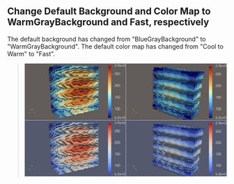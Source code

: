 ## Change Default Background and Color Map to WarmGrayBackground and Fast, respectively

The default background has changed from "BlueGrayBackground" to "WarmGrayBackground".
The default color map has changed from "Cool to Warm" to "Fast".

> ![New color map and palette](./change-default-background-colormap.jpeg)
